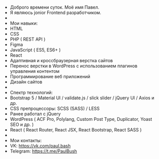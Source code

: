 - Доброго времени суток. Моё имя Павел.
- Я являюсь jonior Frontend разработчиком.
-
- Мои навыки:
- HTML
- CSS
- PHP ( REST API )
- Figma
- JavaScript ( ES5, ES6+ )
- React
- Адаптивная и кроссбраузерная верстка сайтов
- Перенос верстки в WordPress с использованием плагинов управления контентом
- Программирование веб приложений
- Дизайн сайтов
-
- Спектр технологий:
- Bootstrap 5 / Material UI / validate.js / slick slider / jQuery UI / Axios и др.
- CSS препроцессоры: SCSS (SASS) / LESS 
- Ранее работал с jQuery
- WordPress ( ACF Pro, Polylang, Custom Post Type, Duplicator, Yoast SEO и др. )
- React ( React Router, React JSX, React Bootstrap, React SASS )
-
- Мои контакты:
- VK: https://vk.com/paul.bash
- Telegram: https://t.me/PaulBush
